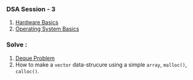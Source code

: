 ### DSA Session - 3 

1. [Hardware Basics](https://www.youtube.com/watch?v=9-KUm9YpPm0)
2. [Operating System Basics](https://www.youtube.com/watch?v=9GDX-IyZ_C8&list=PLX1h5Ah4_XcfL2NCX9Tw4Hm9RcHhC14vs&index=3)

### Solve : 

1. [Deque Problem](https://www.hackerrank.com/challenges/deque-stl/problem)
2. How to make a ```vector``` data-strucure using a simple ```array```, ```malloc()```, ```calloc()```.
